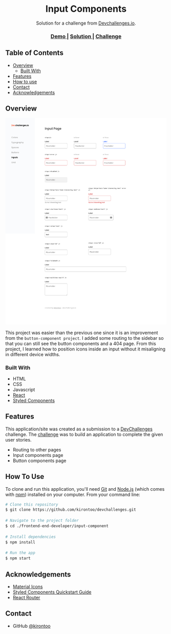 <!-- Please update value in the {}  -->

<h1 align="center">Input Components</h1>

<div align="center">
   Solution for a challenge from  <a href="http://devchallenges.io" target="_blank">Devchallenges.io</a>.
</div>

<div align="center">
  <h3>
    <a href="https://kirontoo-dc-input-component.netlify.app/">
      Demo
    </a>
    <span> | </span>
    <a href="https://devchallenges.io/solutions/TlNOSGNtGoJlKW2Dtuqa">
      Solution
    </a>
    <span> | </span>
    <a href="https://devchallenges.io/challenges/TSqutYM4c5WtluM7QzGp">
      Challenge
    </a>
  </h3>
</div>

<!-- TABLE OF CONTENTS -->

## Table of Contents

- [Overview](#overview)
  - [Built With](#built-with)
- [Features](#features)
- [How to use](#how-to-use)
- [Contact](#contact)
- [Acknowledgements](#acknowledgements)

<!-- OVERVIEW -->

## Overview

![screenshot](./screenshots/screenshot.png)

This project was easier than the previous one since it is an improvement from the `button-component project`.
I added some routing to the sidebar so that you can still see the button components and a 404 page.
From this project, I learned how to position icons inside an input without it misaligning in different device widths.

### Built With

<!-- This section should list any major frameworks that you built your project using. Here are a few examples.-->

- HTML
- CSS
- Javascript
- [React](https://reactjs.org/)
- [Styled Components](https://styled-components.com/)

## Features

<!-- List the features of your application or follow the template. Don't share the figma file here :) -->

This application/site was created as a submission to a [DevChallenges](https://devchallenges.io/challenges) challenge. The [challenge](https://devchallenges.io/challenges/TSqutYM4c5WtluM7QzGp) was to build an application to complete the given user stories.

- Routing to other pages
- Input components page
- Button components page

## How To Use

<!-- This is an example, please update according to your application -->

To clone and run this application, you'll need [Git](https://git-scm.com) and [Node.js](https://nodejs.org/en/download/) (which comes with [npm](http://npmjs.com)) installed on your computer. From your command line:

```bash
# Clone this repository
$ git clone https://github.com/kirontoo/devchallenges.git

# Navigate to the project folder
$ cd ./frontend-end-developer/input-component

# Install dependencies
$ npm install

# Run the app
$ npm start
```

## Acknowledgements

<!-- This section should list any articles or add-ons/plugins that helps you to complete the project. This is optional but it will help you in the future. For exmpale -->

- [Material Icons](https://google.github.io/material-design-icons/)
- [Styled Components Quickstart Guide](https://scalablecss.com/styled-components-quickstart-guide/)
- [React Router](https://blog.logrocket.com/react-router-dom-set-up-essential-components-parameterized-routes-505dc93642f1/)

## Contact

- GitHub [@kirontoo](https://github.com/kirontoo)
